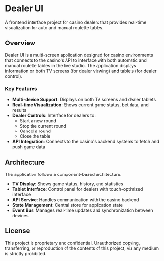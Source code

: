 # Dealer UI

A frontend interface project for casino dealers that provides real-time visualization for auto and manual roulette tables.

## Overview

Dealer UI is a multi-screen application designed for casino environments that connects to the casino's API to interface with both automatic and manual roulette tables in the live studio. The application displays information on both TV screens (for dealer viewing) and tablets (for dealer control).

### Key Features

- **Multi-device Support**: Displays on both TV screens and dealer tablets
- **Real-time Visualization**: Shows current game status, bet data, and results
- **Dealer Controls**: Interface for dealers to:
  - Start a new round
  - Stop the current round
  - Cancel a round
  - Close the table
- **API Integration**: Connects to the casino's backend systems to fetch and push game data

## Architecture

The application follows a component-based architecture:

- **TV Display**: Shows game status, history, and statistics
- **Tablet Interface**: Control panel for dealers with touch-optimized interface
- **API Service**: Handles communication with the casino backend
- **State Management**: Central store for application state
- **Event Bus**: Manages real-time updates and synchronization between devices

## License

This project is proprietary and confidential. Unauthorized copying, transferring, or reproduction of the contents of this project, via any medium is strictly prohibited.

